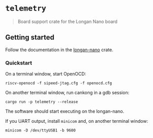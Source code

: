 # `telemetry`

> Board support crate for the Longan Nano board

## Getting started

Follow the documentation in the [longan-nano](./longan-nano/readme.md) crate.

### Quickstart

On a terminal window, start OpenOCD:

```
riscv-openocd -f sipeed-jtag.cfg -f openocd.cfg
```

On another terminal window, run cankong in a gdb session:

```
cargo run -p telemetry --release
```

The software should start executing on the longan-nano.

If you UART output, install `minicom` and, on another terminal window:

```
minicom -D /dev/ttyUSB1 -b 9600
```
